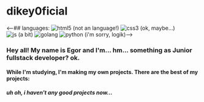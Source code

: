 # dikey0ficial
<--## languages: ![html5 (not an language!)](https://maxcdn.icons8.com/Share/icon/Logos/html_51600.png "but stop... it's not an language!") ![css3 (ok, maybe...)](https://cdn.iconscout.com/icon/free/png-256/css-118-569410.png "okey, maybe...") ![js (a bit)](https://www.shareicon.net/data/512x512/2016/07/06/106573_software_512x512.png "a bit") ![golang](http://cdn.codesamplez.com/wp-content/uploads/2015/12/golang.png "ok") ![python (i'm sorry, logik)](https://freepngimg.com/thumb/android/72537-icons-python-programming-computer-social-tutorial.png "i'm sorry, logik")-->

### Hey all! My name is Egor and I'm... hm... something as Junior fullstack developer? ok. 
#### While I'm studying, I'm making my own projects. There are the best of my projects:
##### uh oh, i haven't any good projects now...
